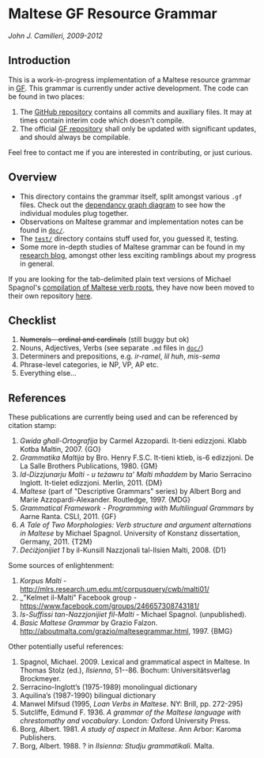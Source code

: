 # Maltese GF Resource Grammar
_John J. Camilleri, 2009-2012_  

## Introduction

This is a work-in-progress implementation of a Maltese resource grammar in [GF][3].
This grammar is currently under active development. The code can be found in two places:

1. The [GitHub repository][1] contains all commits and auxiliary files. It may at times contain interim code which doesn't compile.
1. The official [GF repository][2] shall only be updated with significant updates, and should always be compilable.

Feel free to contact me if you are interested in contributing, or just curious.

[1]: https://github.com/johnjcamilleri/Maltese-GF-Resource-Grammar
[2]: http://www.grammaticalframework.org/lib/src/maltese/
[3]: http://www.grammaticalframework.org/

## Overview

- This directory contains the grammar itself, split amongst various `.gf` files.
  Check out the [dependancy graph diagram][4] to see how the individual modules plug together.
- Observations on Maltese grammar and implementation notes can be found in [`doc/`][5].
- The [`test/`](https://github.com/johnjcamilleri/Maltese-GF-Resource-Grammar/tree/master/test) directory contains stuff used for, you guessed it, testing.
- Some more in-depth studies of Maltese grammar can be found in my [research blog][8], amongst other less exciting ramblings about my progress in general.

If you are looking for the tab-delimited plain text versions of Michael Spagnol's [compilation of Maltese verb roots][6], they have now
been moved to their own repository [here][7].


[4]: https://github.com/johnjcamilleri/Maltese-GF-Resource-Grammar/raw/master/doc/dependency_graph.png
[5]: https://github.com/johnjcamilleri/Maltese-GF-Resource-Grammar/tree/master/doc
[6]: http://mlrs.research.um.edu.mt/index.php?page=33
[7]: https://github.com/johnjcamilleri/maltese-verb-roots-db
[8]: http://blog.johnjcamilleri.com/category/academic/research/

## Checklist

1. ~~Numerals - ordinal and cardinals~~ (still buggy but ok)
1. Nouns, Adjectives, Verbs (see separate `.md` files in [`doc/`][5])
1. Determiners and prepositions, e.g. _ir-ramel_, _lil huh_, _mis-sema_
1. Phrase-level categories, ie NP, VP, AP etc.
1. Everything else...

## References

These publications are currently being used and can be referenced by citation stamp:

1. _Gwida għall-Ortografija_ by Carmel Azzopardi. It-tieni edizzjoni. Klabb Kotba Maltin, 2007. {GO}
1. _Grammatika Maltija_ by Bro. Henry F.S.C. It-tieni ktieb, is-6 edizzjoni. De La Salle Brothers Publications, 1980. {GM}
1. _Id-Dizzjunarju Malti - u teżawru ta' Malti mħaddem_ by Mario Serracino Inglott. It-tielet edizzjoni. Merlin, 2011. {DM}
1. _Maltese_ (part of "Descriptive Grammars" series) by Albert Borg and Marie Azzopardi-Alexander. Routledge, 1997. {MDG}
1. _Grammatical Framework - Programming with Multilingual Grammars_ by Aarne Ranta. CSLI, 2011. {GF}
1. _A Tale of Two Morphologies: Verb structure and argument alternations in Maltese_ by Michael Spagnol. University of Konstanz dissertation, Germany, 2011. {T2M}
1. _Deċiżjonijiet 1_ by il-Kunsill Nazzjonali tal-Ilsien Malti, 2008. {D1}

Some sources of enlightenment:

1. _Korpus Malti_ - <http://mlrs.research.um.edu.mt/corpusquery/cwb/malti01/>
1. _"Kelmet il-Malti" Facebook group - <https://www.facebook.com/groups/246657308743181/>
1. _Is-Suffissi tan-Nazzjonijiet fil-Malti_ - Michael Spagnol. (unpublished).
1. _Basic Maltese Grammar_ by Grazio Falzon. <http://aboutmalta.com/grazio/maltesegrammar.html>, 1997. {BMG}

Other potentially useful references:

1. Spagnol, Michael. 2009. Lexical and grammatical aspect in Maltese. In Thomas Stolz (ed.), _Ilsienna_, 51--86. Bochum: Universitätsverlag Brockmeyer.
1. Serracino-Inglott’s (1975-1989) monolingual dictionary
1. Aquilina’s (1987-1990) bilingual dictionary
1. Manwel Mifsud (1995, _Loan Verbs in Maltese_. NY: Brill, pp. 272-295)
1. Sutcliffe, Edmund F. 1936. _A grammar of the Maltese language with chrestomathy and vocabulary_. London: Oxford University Press.
1. Borg, Albert. 1981. _A study of aspect in Maltese_. Ann Arbor: Karoma Publishers.
1. Borg, Albert. 1988. ? in _Ilsienna: Studju grammatikali_. Malta.

